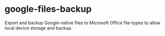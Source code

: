 # google-files-backup
Export and backup Google-native files to Microsoft Office file-types to allow local device storage and backup.
